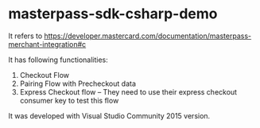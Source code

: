 # masterpass-sdk-csharp-demo
It refers to https://developer.mastercard.com/documentation/masterpass-merchant-integration#c

It has following functionalities:

  1.	Checkout Flow 
  2.	Pairing Flow with Precheckout data
  3.	Express Checkout flow – They need to use their express checkout consumer key to test this flow


It was developed with Visual Studio Community 2015 version.
